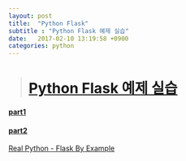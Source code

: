 ```yaml
---
layout: post
title:  "Python Flask"
subtitle : "Python Flask 예제 실습"
date:   2017-02-10 13:19:58 +0900
categories: python
---
```

> # [Python Flask 예제 실습]( https://moon-j-h.github.io/python-flash/)


#### [part1](https://moon-j-h.github.io/python-flash/translation/2017/02/18/python-flask-part1.html)

#### [part2](https://moon-j-h.github.io/python-flash/translation/2017/02/20/python-flask-part2.html)

[Real Python - Flask By Example](https://realpython.com/blog/python/flask-by-example-part-1-project-setup/)



